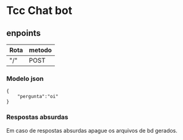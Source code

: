 # Tcc Chat bot

## enpoints

|Rota| metodo  |
|----|---------|
|"/" |POST     |

### Modelo json

```
{
    "pergunta":"oi"
}
```
### Respostas absurdas
Em caso de respostas absurdas apague os arquivos de bd gerados.
